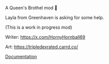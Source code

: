A Queen's Brothel mod 🔞

Layla from Greenhaven is asking for some help.



(This is a work in progress mod)

Writer: https://x.com/HornyHornball69

Art: https://tripledexrated.carrd.co/

[Documentation](https://docs.queensbrothel.com/)
